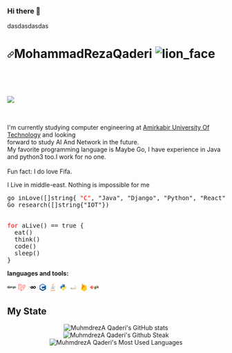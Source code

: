 ### Hi there 👋

<html>
  <body>
<p>dasdasdasdas
<h1><a id="user-content-MohammadRezaQaderi-" class="anchor" aria-hidden="true" href="#MohammadRezaQaderi-"><svg class="octicon octicon-link" viewBox="0 0 16 16" version="1.1" width="16" height="16" aria-hidden="true"><path fill-rule="evenodd" d="M7.775 3.275a.75.75 0 001.06 1.06l1.25-1.25a2 2 0 112.83 2.83l-2.5 2.5a2 2 0 01-2.83 0 .75.75 0 00-1.06 1.06 3.5 3.5 0 004.95 0l2.5-2.5a3.5 3.5 0 00-4.95-4.95l-1.25 1.25zm-4.69 9.64a2 2 0 010-2.83l2.5-2.5a2 2 0 012.83 0 .75.75 0 001.06-1.06 3.5 3.5 0 00-4.95 0l-2.5 2.5a3.5 3.5 0 004.95 4.95l1.25-1.25a.75.75 0 00-1.06-1.06l-1.25 1.25a2 2 0 01-2.83 0z"></path></svg></a>MohammadRezaQaderi <g-emoji class="g-emoji" alias="lion_face" fallback-src="https://github.githubassets.com/images/icons/emoji/unicode/1f981.png"><img class="emoji" alt="lion_face" height="20" width="20" src="https://github.githubassets.com/images/icons/emoji/unicode/1f981.png"></g-emoji></h1>
<p><a target="_blank" rel="noopener noreferrer" href="https://camo.githubusercontent.com/68ab20058bfa10bab2e498ad06790f1e49565816/68747470733a2f2f696d672e736869656c64732e696f2f62616467652f2d616e67756c61722d677265656e3f7374796c653d666c61742d737175617265266c6f676f3d616e67756c6172"><img src="https://camo.githubusercontent.com/68ab20058bfa10bab2e498ad06790f1e49565816/68747470733a2f2f696d672e736869656c64732e696f2f62616467652f2d616e67756c61722d677265656e3f7374796c653d666c61742d737175617265266c6f676f3d616e67756c6172" alt="" data-canonical-src="https://img.shields.io/badge/-angular-green?style=flat-square&amp;logo=angular" style="max-width:100%;"></a></p>
<p>
<a target="_blank" rel="noopener noreferrer" href="https://camo.githubusercontent.com/0637911a8b17a42b6a3505faf84a2a64999d2613/68747470733a2f2f696d672e736869656c64732e696f2f62616467652f2d632d6f72616e67653f7374796c653d666c61742d737175617265266c6f676f3d63"><img src="https://camo.githubusercontent.com/0637911a8b17a42b6a3505faf84a2a64999d2613/68747470733a2f2f696d672e736869656c64732e696f2f62616467652f2d632d6f72616e67653f7374796c653d666c61742d737175617265266c6f676f3d63" alt="" data-canonical-src="https://img.shields.io/badge/-c-orange?style=flat-square&amp;logo=c" style="max-width:100%;"></a>
<a target="_blank" rel="noopener noreferrer" href="https://camo.githubusercontent.com/35cdac0216bc38783736dffef9d51906b6a7b340/68747470733a2f2f696d672e736869656c64732e696f2f62616467652f2d707974686f6e332d6f72616e67653f7374796c653d666c61742d737175617265266c6f676f3d707974686f6e"><img src="https://camo.githubusercontent.com/35cdac0216bc38783736dffef9d51906b6a7b340/68747470733a2f2f696d672e736869656c64732e696f2f62616467652f2d707974686f6e332d6f72616e67653f7374796c653d666c61742d737175617265266c6f676f3d707974686f6e" alt="" data-canonical-src="https://img.shields.io/badge/-python3-orange?style=flat-square&amp;logo=python" style="max-width:100%;"></a>

[![](https://img.shields.io/badge/-go-orange?style=for-the-badge&logo=go)](https://go.dev/)
</p>
<p><a href="mailto:mrq112775@gmail.com"><img src="https://camo.githubusercontent.com/c7d9ad89d81567ad4d666c9cf4c9646fd965a52f/68747470733a2f2f696d672e736869656c64732e696f2f62616467652f2d676d61696c2d6c69676874677261793f7374796c653d666c61742d737175617265266c6f676f3d676d61696c" alt="" data-canonical-src="https://img.shields.io/badge/-gmail-lightgray?style=flat-square&amp;logo=gmail" style="max-width:100%;"></a></p>
    <p>I'm currently studying computer engineering at <a href="https://aut.ac.ir/" rel="nofollow">Amirkabir University Of Technology</a> and looking <br>forward to study AI And Network in the future.<br>
My favorite programming language is <a rel="nofollow">Maybe Go</a>, I have experience in Java and python3 too.I work for no one. <br>
<br>
Fun fact: I do love Fifa.</p>
    <p> I Live in middle-east. Nothing is impossible for me</p>
<div class="highlight highlight-source-go"><pre><span class="pl-k">go</span> <span class="pl-en">inLove</span>([]<span class="pl-smi">string</span>{<span class="pl-s"></span> <span style="color:red">"C"</span>, <span class="pl-s">"Java"</span>, <span class="pl-s">"Django"</span>, <span class="pl-s">"Python"</span>, <span class="pl-s">"React"</span> , <span class="pl-s">"Laravel"</span>)
<span class="pl-k">Go</span> <span class="pl-en">research</span>([]<span class="pl-smi">string</span>{<span class="pl-s">"IOT"</span>})
<br>
<span class="pl-k";  style="color:red;">for</span> <span class="pl-en">aLive</span>() <span class="pl-c1">==</span> <span class="pl-c1">true</span> {
  <span class="pl-en">eat</span>()
  <span class="pl-en">think</span>()
  <span class="pl-en">code</span>()
  <span class="pl-en">sleep</span>()
}</pre></div>
</p>

  </body>
    </html>

<!--
**MohammadRezaQaderi/MohammadRezaQaderi** is a ✨ _special_ ✨ repository because its `README.md` (this file) appears on your GitHub profile.

Here are some ideas to get you started:


- 🔭 I’m currently working on ...
- 🌱 I’m currently learning ...
- 👯 I’m looking to collaborate on ...
- 🤔 I’m looking for help with ...
- 💬 Ask me about ...
- 📫 How to reach me: ...
- 😄 Pronouns: ...
- ⚡ Fun fact: ...
-->

**languages and tools:**  

<code><img height="20" src="https://raw.githubusercontent.com/github/explore/80688e429a7d4ef2fca1e82350fe8e3517d3494d/topics/django/django.png"></code>
<code><img height="20" src="https://raw.githubusercontent.com/github/explore/80688e429a7d4ef2fca1e82350fe8e3517d3494d/topics/laravel/laravel.png"></code>
<code><img height="20" src="https://raw.githubusercontent.com/github/explore/80688e429a7d4ef2fca1e82350fe8e3517d3494d/topics/go/go.png"></code>
<code><img height="20" src="https://raw.githubusercontent.com/github/explore/80688e429a7d4ef2fca1e82350fe8e3517d3494d/topics/c/c.png"></code>
<code><img height="20" src="https://raw.githubusercontent.com/github/explore/80688e429a7d4ef2fca1e82350fe8e3517d3494d/topics/java/java.png"></code>
<code><img height="20" src="https://raw.githubusercontent.com/github/explore/80688e429a7d4ef2fca1e82350fe8e3517d3494d/topics/python/python.png"></code>
<code><img height="20" src="https://raw.githubusercontent.com/github/explore/80688e429a7d4ef2fca1e82350fe8e3517d3494d/topics/mysql/mysql.png"></code>
<code><img height="20" src="https://raw.githubusercontent.com/github/explore/80688e429a7d4ef2fca1e82350fe8e3517d3494d/topics/firebase/firebase.png"></code>
<code><img height="20" src="https://raw.githubusercontent.com/github/explore/80688e429a7d4ef2fca1e82350fe8e3517d3494d/topics/git/git.png"></code>

## My State
<p align="center">
  <img src="https://github-readme-stats.vercel.app/api?username=MohammadRezaQaderi&show_icons=true&theme=monokai" alt="MuhmdrezA Qaderi's GitHub stats" /><br />
  <img src="https://github-readme-streak-stats.herokuapp.com/?user=MohammadRezaQaderi&theme=monokai" alt="MuhmdrezA Qaderi's Github Steak" /><br>
  <img src="https://github-readme-stats.vercel.app/api/top-langs/?username=MohammadRezaQaderi&layout=compact&langs_count=12&theme=monokai" alt="MuhmdrezA Qaderi's Most Used Languages" />
</p>
